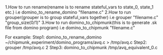 1.How to run rename(rename is to rename stateful_vars to state_0, state_1 etc.)
  i.e domino_to_rename_domino "filename.c"
2.How to run grouper(grouper is to group stateful_vars together)
  i.e grouper "filename.c" "group_size(0/1)"
3.How to run domino_to_chipmunk(this is to generate .sk file from domino program)
  i.e domino_to_chipmunk "filename.c"

For example:
Step1: domino_to_rename_domino ~/chipmunk_experiment/domino_programs/avq.c > /tmp/avq.c
Step2: grouper /tmp/avq.c 2
Step3: domino_to_chipmunk /tmp/avq_equivalent_0.c
